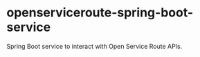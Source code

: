 # openserviceroute-spring-boot-service
Spring Boot service to interact with Open Service Route APIs.

